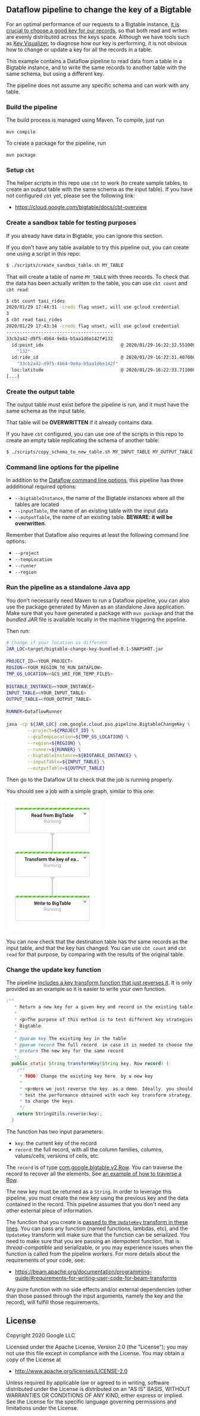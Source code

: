 ## Dataflow pipeline to change the key of a Bigtable

For an optimal performance of our requests to a Bigtable instance, [it is crucial to choose
a good key for our records](https://cloud.google.com/bigtable/docs/schema-design), 
so that both read and writes are evenly distributed across the keys space. Although we have tools 
such as [Key Visualizer](https://cloud.google.com/bigtable/docs/keyvis-overview), to diagnose how 
our key is performing, it is not obvious how to change or update a key for all the records in a table.  

This example contains a Dataflow pipeline to read data from a table in a
Bigtable instance, and to write the same records to another table with the same
schema, but using a different key.

The pipeline does not assume any specific schema and can work with any table.

### Build the pipeline

The build process is managed using Maven. To compile, just run

`mvn compile`

To create a package for the pipeline, run

`mvn package` 

### Setup `cbt`

The helper scripts in this repo use `cbt` to work (to create sample tables, to
create an output table with the same schema as the input table). If you have not
configured `cbt` yet, please see the following link:

* https://cloud.google.com/bigtable/docs/cbt-overview

### Create a sandbox table for testing purposes

If you already have data in Bigtable, you can ignore this section.

If you don't have any table available to try this pipeline out, you can create
one using a script in this repo:

```bash
$ ./scripts/create_sandbox_table.sh MY_TABLE
```

That will create a table of name `MY_TABLE` with three records. To check that
the data has been actually written to the table, you can use `cbt count` and
`cbt read`:

```bash
$ cbt count taxi_rides
2020/01/29 17:44:31 -creds flag unset, will use gcloud credential
3
$ cbt read taxi_rides
2020/01/29 17:43:34 -creds flag unset, will use gcloud credential
----------------------------------------
33cb2a42-d9f5-4b64-9e8a-b5aa1d6e142f#132
  id:point_idx                             @ 2020/01/29-16:22:32.551000
    "132"
  id:ride_id                               @ 2020/01/29-16:22:31.407000
    "33cb2a42-d9f5-4b64-9e8a-b5aa1d6e142f"
  loc:latitude                             @ 2020/01/29-16:22:33.711000
[...]
```

### Create the output table

The output table must exist before the pipeline is run, and it must have the
same schema as the input table.

That table will be **OVERWRITTEN** if it already contains data.

If you have `cbt` configured, you can use one of the scripts in this repo to
create an empty table replicating the schema of another table:

```bash
$ ./scripts/copy_schema_to_new_table.sh MY_INPUT_TABLE MY_OUTPUT_TABLE
```

### Command line options for the pipeline

In addition to the [Dataflow command line
options](https://cloud.google.com/dataflow/docs/guides/specifying-exec-params),
this pipeline has three addditional required options:

* ``--bigtableInstance``, the name of the Bigtable instances where all the
  tables are located
* ``--inputTable``, the name of an existing table with the input data
* ``--outputTable``, the name of an existing table. **BEWARE: it will be
  overwritten**.

Remember that Dataflow also requires at least the following command line
options:

* ``--project``
* ``--tempLocation``
* ``--runner``
* ``--region``

### Run the pipeline as a standalone Java app

You don't necessarily need Maven to run a Dataflow pipeline, you can also use
the package generated by Maven as an standalone Java application. Make sure that
you have generated a package with `mvn package` and that the _bundled_ JAR file
is available locally in the machine triggering the pipeline.

Then run:

```bash
# Change if your location is different
JAR_LOC=target/bigtable-change-key-bundled-0.1-SNAPSHOT.jar

PROJECT_ID=<YOUR_PROJECT>
REGION=<YOUR_REGION_TO_RUN_DATAFLOW>
TMP_GS_LOCATION=<GCS_URI_FOR_TEMP_FILES>

BIGTABLE_INSTANCE=<YOUR_INSTANCE>
INPUT_TABLE=<YOUR_INPUT_TABLE>
OUTPUT_TABLE=<YOUR_OUTPUT_TABLE>

RUNNER=DataflowRunner

java -cp ${JAR_LOC} com.google.cloud.pso.pipeline.BigtableChangeKey \
        --project=${PROJECT_ID} \
        --gcpTempLocation=${TMP_GS_LOCATION} \
        --region=${REGION} \
        --runner=${RUNNER} \
        --bigtableInstance=${BIGTABLE_INSTANCE} \
        --inputTable=${INPUT_TABLE} \
        --outputTable=${OUTPUT_TABLE}
```

Then go to the Dataflow UI to check that the job is running properly.

You should see a job with a simple graph, similar to this one:

![Pipeline graph](./imgs/pipeline_graph.png)

You can now check that the destination table has the same records as the input
table, and that the key has changed.  You can use `cbt count` and `cbt read` for
that purpose, by comparing with the results of the original table. 

### Change the update key function

The pipeline [includes a key transform function that just reverses
it](./src/main/java/com/google/cloud/pso/pipeline/BigtableChangeKey.java#L30-L49).
It is only provided as an example so it is easier to write your own function.

```java
/**
   * Return a new key for a given key and record in the existing table.
   *
   * <p>The purpose of this method is to test different key strategies over the same data in
   * Bigtable.
   *
   * @param key The existing key in the table
   * @param record The full record, in case it is needed to choose the new key
   * @return The new key for the same record
   */
  public static String transformKey(String key, Row record) {
    /**
     * TODO: Change the existing key here, by a new key
     *
     * <p>Here we just reverse the key, as a demo. Ideally, you should test different strategies,
     * test the performance obtained with each key transform strategy, and then decide how you need
     * to change the keys.
     */
    return StringUtils.reverse(key);
  }
```

The function has two input parameters:
 
* `key`: the current key of the record
* `record`: the full record, with all the column families, columns,
   values/cells, versions of cells, etc.
 
The `record` is of type
[com.google.bigtable.v2.Row](http://googleapis.github.io/googleapis/java/all/latest/apidocs/com/google/bigtable/v2/Row.html).
You can traverse the record to recover all the elements. See [an example of how
to traverse a
Row](src/main/java/com/google/cloud/pso/transforms/UpdateKey.java#L57-L78).

The new key must be returned as a `String`. In order to leverage this pipeline,
you must create the new key using the previous key and the data contained in the
record. This pipeline assumes that you don't need any other external piece of
information.

The function that you create is [passed to the `UpdateKey` transform in these
lines](src/main/java/com/google/cloud/pso/pipeline/BigtableChangeKey.java#L81-L83).
You can pass any function (named functions, lambdas, etc), and the `UpdateKey`
transform will make sure that the function can be serialized. You need to make
sure that you are passing an idempotent function, that is _thread-compatible_
and serializable, or you may experience issues when the function is called from
the pipeline workers. For more details about the requirements of your code, see:

* https://beam.apache.org/documentation/programming-guide/#requirements-for-writing-user-code-for-beam-transforms

Any pure function with no side effects and/or external dependencies (other than
those passed through the input arguments, namely the key and the record), will
fulfill those requirements.

## License

Copyright 2020 Google LLC

Licensed under the Apache License, Version 2.0 (the "License");
you may not use this file except in compliance with the License.
You may obtain a copy of the License at

* http://www.apache.org/licenses/LICENSE-2.0

Unless required by applicable law or agreed to in writing, software
distributed under the License is distributed on an "AS IS" BASIS,
WITHOUT WARRANTIES OR CONDITIONS OF ANY KIND, either express or implied.
See the License for the specific language governing permissions and
limitations under the License.
